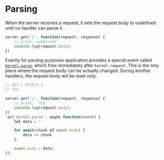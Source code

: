 [parsing_event]: https://github.com/vikhola/vikhola/blob/main/docs/api/events.md#kernelparse

# Parsing

When the server receives a request, it sets the request body to undefined until no handler can parse it.

```js
server.get('/', function(request, response) {
	// print: undefined
	console.log(request.body);
})
```

Exactly for parsing purposes application provides a special event called [`kernel.parse`][parsing_event], which fires immediately after `kernel.request`. This is the only place where the request body can be actually changed. During another handlers, the request body will be read-only.

```js
// GET / HTTP/1.1 
// foo

server.get('/', function(request, response) {
	// print: 'foo'
	console.log(request.body);
})
.on('kernel.parse', async function(event) {
	let data = ''

	for await(chunk of event.body) {
		data += chunk
	};

	event.body = data; 
});
```

